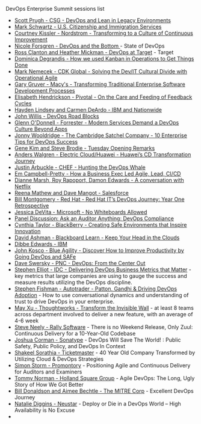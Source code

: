 DevOps Enterprise Summit sessions list
* [Scott Prugh - CSG - DevOps and Lean in Legacy Environments](https://youtu.be/f4et0EGvKXA)
* [Mark Schwartz - U.S. Citizenship and Immigration Services](https://youtu.be/QwHVlJtqhaI)
* [Courtney Kissler - Nordstrom - Transforming to a Culture of Continuous Improvement](https://youtu.be/0ZAcsrZBSlo)
* [Nicole Forsgren - DevOps and the Bottom ](https://youtu.be/V6DrGBg-w40) - State of DevOps
* [Ross Clanton and Heather Mickman - DevOps at Target](https://youtu.be/exrjV9V9vhY) - Target
* [Dominica Degrandis - How we used Kanban in Operations to Get Things Done](https://youtu.be/coRx-onQ09Y)
* [Mark Nemecek - CDK Global - Solving the Dev/IT Cultural Divide with Operational Agile](https://youtu.be/R3kIvh-GbDA)
* [Gary Gruver - Macy's - Transforming Traditional Enterprise Software Development Processes](https://youtu.be/-HSSGiYXA7U)
* [Elisabeth Hendrickson - Pivotal - On the Care and Feeding of Feedback Cycles](https://youtu.be/fMucUohYWI4)
* [Hayden Lindsey and Carmen DeArdo - IBM and Nationwide](https://youtu.be/lvIWfdLAUZc)
* [John Willis - DevOps Road Blocks](https://youtu.be/6uow9x4AbaM)
* [Glenn O'Donnell - Forrester - Modern Services Demand a DevOps Culture Beyond Apps](https://youtu.be/pvPWKuO4_48)
* [Jonny Wooldridge - The Cambridge Satchel Company - 10 Enterprise Tips for DevOps Success](https://youtu.be/CzUTztwcc58)
* [Gene Kim and Steve Brodie - Tuesday Opening Remarks](https://youtu.be/q6WqPw3cmiU)
* [Anders Walgren - Electric Cloud/Huawei - Huawei’s CD Transformation Journey](https://youtu.be/G_coTcbj1FU)
* [Justin Arbuckle - CHEF - Hunting the DevOps Whale](https://youtu.be/6s15qh16IPE)
* [Em Campbell-Pretty - How a Business Exec Led Agile, Lead, CI/CD](https://youtu.be/-4pIMMTbtwE)
* [Dianne Marsh, Roy Rapoport, Damon Edwards - A conversation with Netflix](https://youtu.be/yGx8Ps1Avx4)
* [Reena Mathew and Dave Mangot - Salesforce](https://youtu.be/H4ZwBO0P7-E)
* [Bill Montgomery - Red Hat - Red Hat IT’s DevOps Journey: Year One Retrospective](https://youtu.be/aOm27mjCRHg)
* [Jessica DeVita - Microsoft - No Whiteboards Allowed](https://youtu.be/h5o2kDvMJ1w)
* [Panel Discussion: Ask an Auditor Anything: DevOps Compliance](https://youtu.be/uq43cfsmmrM)
* [Cynthia Taylor - BlackBerry - Creating Safe Environments that Inspire Innovation](https://youtu.be/Pt4CKQR_W5A)
* [David Ashman - Blackboard Learn - Keep Your Head in the Clouds](https://youtu.be/SSmixnMpsI4)
* [Dibbe Edwards - IBM](https://youtu.be/p9DvalpydbQ)
* [John Kosco - Blue Agility - Discover How to Improve Productivity by Going DevOps and SAFe](https://youtu.be/2IwvfsiukvE)
* [Dave Swersky - PNC - DevOps: From the Center Out](https://youtu.be/4IqHzUjzqUI)
* [Stephen Elliot - IDC - Delivering DevOps Business Metrics that Matter](https://youtu.be/9_ZuEhgTdLc) -  key metrics that large companies are using to gauge the success and measure results utilizing the DevOps discipline.
* [Stephen Fishman - Autotrader - Patton, Gandhi & Driving DevOps Adoption](https://youtu.be/3EXJYzl27YI) - How to use conversational dynamics and understanding of trust to drive DevOps in your enterprise.
* [May Xu - Thoughtworks - Transform the Invisible Wall](https://youtu.be/wNCKYjY0uwk) - at least 8 teams across department involved to deliver a new feature, with an average of 4-6 week
* [Steve Neely - Rally Software](https://youtu.be/BcvCR5FDvH8) - There is no Weekend Release, Only Zuul: Continuous Delivery for a 10-Year-Old Codebase
* [Joshua Corman - Sonatype](https://youtu.be/K-hskShNyoo) - DevOps Will Save The World! : Public Safety, Public Policy, and DevOps In Context
* [Shakeel Sorathia - Ticketmaster](https://youtu.be/01gfNOwhnro) - 40 Year Old Company Transformed by Utilizing Cloud & DevOps Strategies
* [Simon Storm - Promontory](https://youtu.be/P2C7uIHgotA) - Positioning Agile and Continuous Delivery for Auditors and Examiners
* [Tommy Norman - Holland Square Group](https://youtu.be/OvTkXWO38oM) - Agile DevOps: The Long, Ugly Story of How We Got Better
* [Bill Donaldson and Aimee Bechtle - The MITRE Corp](https://youtu.be/bSUUWbvFj6E) - Excellent DevOps Journey
* [Natalie Diggins - Neustar](https://youtu.be/fuASYCO87MU) - Deploy or Die in a DevOps World – High Availability is No Excuse
* []()

